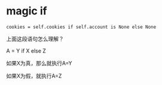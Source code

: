# magic if


```
cookies = self.cookies if self.account is None else None 
```

上面这段语句怎么理解？

A = Y if X else Z

如果X为真，那么就执行A=Y

如果X为假，就执行A=Z